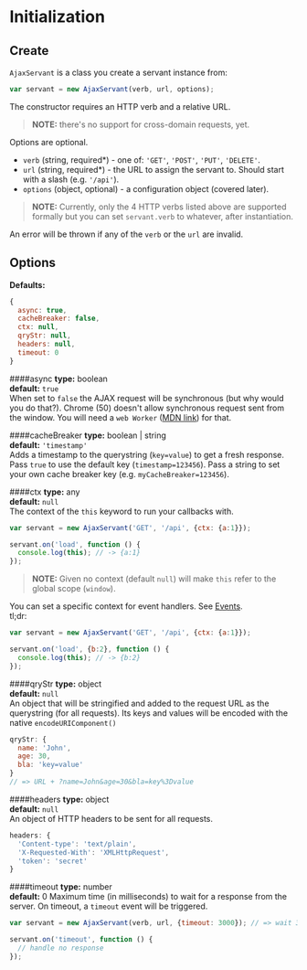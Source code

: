 Initialization
==============

Create
------
`AjaxServant` is a class you create a servant instance from:
```js
var servant = new AjaxServant(verb, url, options);
```

The constructor requires an HTTP verb and a relative URL. 

>**NOTE:** there's no support for cross-domain requests, yet.

Options are optional.
* `verb` (string, required*) - one of: `'GET'`, `'POST'`, `'PUT'`, `'DELETE'`.
* `url` (string, required*) - the URL to assign the servant to. Should start with a slash (e.g. `'/api'`).
* `options` (object, optional) - a configuration object (covered later).  

>**NOTE:** Currently, only the 4 HTTP verbs listed above are supported formally but you can set `servant.verb` to whatever, after instantiation.

An error will be thrown if any of the `verb` or the `url` are invalid.




Options
-------
**Defaults:**
```js
{
  async: true,
  cacheBreaker: false,
  ctx: null,
  qryStr: null,
  headers: null,
  timeout: 0
}
```

####async
**type:** boolean  
**default:** `true`  
When set to `false` the AJAX request will be synchronous (but why would you do that?). Chrome (50) doesn't allow synchronous request sent from the window. You will need a `web Worker` ([MDN link](https://developer.mozilla.org/en-US/docs/Web/API/Web_Workers_API/Using_web_workers)) for that.


####cacheBreaker
**type:** boolean | string  
**default:** `'timestamp'`  
Adds a timestamp to the querystring (`key=value`) to get a fresh response. Pass `true` to use the default key (`timestamp=123456`). Pass a string to set your own cache breaker key (e.g. `myCacheBreaker=123456`).


####ctx
**type:** any  
**default:** `null`  
The context of the `this` keyword to run your callbacks with.
```js
var servant = new AjaxServant('GET', '/api', {ctx: {a:1}});

servant.on('load', function () {
  console.log(this); // -> {a:1}
});
```
>**NOTE:** Given no context (default `null`) will make `this` refer to the global scope (`window`).

You can set a specific context for event handlers. See [Events](./events.md#optionalcontext).  
tl;dr:
```js
var servant = new AjaxServant('GET', '/api', {ctx: {a:1}});

servant.on('load', {b:2}, function () {
  console.log(this); // -> {b:2}
});
```


####qryStr
**type:** object  
**default:** `null`  
An object that will be stringified and added to the request URL as the querystring (for all requests). Its keys and values will be encoded with the native `encodeURIComponent()`

```js
qryStr: {
  name: 'John',
  age: 30,
  bla: 'key=value'
}
// => URL + ?name=John&age=30&bla=key%3Dvalue
```


####headers
**type:** object  
**default:** `null`  
An object of HTTP headers to be sent for all requests.
```js
headers: {
  'Content-type': 'text/plain',
  'X-Requested-With': 'XMLHttpRequest',
  'token': 'secret'
}
```


####timeout
**type:** number  
**default:** 0
Maximum time (in milliseconds) to wait for a response from the server. On timeout, a `timeout` event will be triggered.
```js
var servant = new AjaxServant(verb, url, {timeout: 3000}); // => wait 3 seconds

servant.on('timeout', function () {
  // handle no response
});
```
